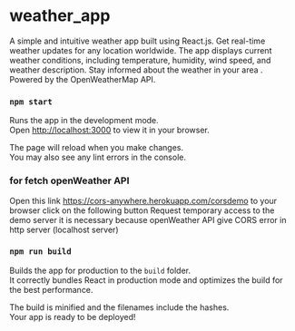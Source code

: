# weather_app
A simple and intuitive weather app built using React.js. Get real-time weather updates for any location worldwide. The app displays current weather conditions, including temperature, humidity, wind speed, and weather description. Stay informed about the weather in your area . Powered by the OpenWeatherMap API.


### `npm start`

Runs the app in the development mode.\
Open [http://localhost:3000](http://localhost:3000) to view it in your browser.

The page will reload when you make changes.\
You may also see any lint errors in the console.

### for fetch openWeather API 
Open this link https://cors-anywhere.herokuapp.com/corsdemo to your browser click on the following button  Request temporary access to the demo server 
it is necessary because openWeather API give CORS error in http server (localhost server)

### `npm run build`

Builds the app for production to the `build` folder.\
It correctly bundles React in production mode and optimizes the build for the best performance.

The build is minified and the filenames include the hashes.\
Your app is ready to be deployed!
